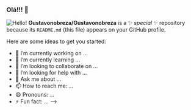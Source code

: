 ### Olá!!! 👋
![Hello!](https://media.giphy.com/media/gM5qFksULw54NMWyry/giphy.gif)
**Gustavonobreza/Gustavonobreza** is a ✨ _special_ ✨ repository because its `README.md` (this file) appears on your GitHub profile.

Here are some ideas to get you started:

- 🔭 I’m currently working on ...
- 🌱 I’m currently learning ...
- 👯 I’m looking to collaborate on ...
- 🤔 I’m looking for help with ...
- 💬 Ask me about ...
- 📫 How to reach me: ...
- 😄 Pronouns: ...
- ⚡ Fun fact: ...
-->
